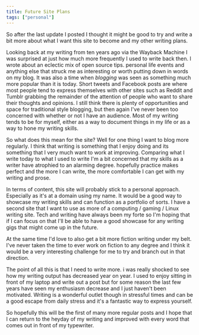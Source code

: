 ```yaml
---
title: Future Site Plans
tags: ["personal"]
---
```

So after the last update I posted I thought it might be good to try and write a bit more about what I want this site to become and my other writing plans.

Looking back at my writing from ten years ago via the Wayback Machine I was surprised at just how much more frequently I used to write back then. I wrote about an eclectic mix of open source tips. personal life events and anything else that struck me as interesting or worth putting down in words on my blog. It was also a time when *blogging* was seen as something much more popular than it is today. Short tweets and Facebook posts are where most people tend to express themselves with other sites such as Reddit and Tumblr grabbing the remainder of the attention of people who want to share their thoughts and opinions. I still think there is plenty of opportunities and space for traditional style blogging, but then again I've never been too concerned with whether or not I have an audience. Most of my writing tends to be for myself, either as a way to document things in my life or as a way to hone my writing skills.

So what does this mean for the site? Well for one thing I want to blog more regularly. I think that writing is something that I enjoy doing and its something that I very much want to work at improving. Comparing what I write today to what I used to write I'm a bit concerned that my skills as a writer have atrophied to an alarming degree. hopefully practice makes perfect and the more I can write, the more comfortable I can get with my writing and prose.

In terms of content, this site will probably stick to a personal approach. Especially as it's at a domain using my name. It would be a good way to showcase my writing skills and can function as a portfolio of sorts. I have a second site that I want to use as more of a computing / gaming / Linux writing site. Tech and writing have always been my forte so I'm hoping that if I can focus on that I'll be able to have a good showcase for any writing gigs that might come up in the future.

At the same time I'd love to also get a bit more fiction writing under my belt. I've never taken the time to ever work on fiction to any degree and I think it would be a very interesting challenge for me to try and branch out in that direction.

The point of all this is that I need to write more. i was really shocked to see how my writing output has decreased year on year. I used to enjoy sitting in front of my laptop and write out a post but for some reason the last few years have seen my enthusiasm decrease and I just haven't been motivated. Writing is a wonderful outlet though in stressful times and can be a good escape from daily stress and it's a fantastic way to express yourself.

So hopefully this will be the first of many more regular posts and I hope that I can return to the heyday of my writing and improved with every word that comes out in front of my typewriter.
